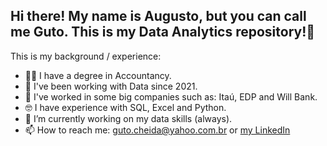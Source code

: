 ## Hi there! My name is Augusto, but you can call me Guto. This is my Data Analytics repository!👋

This is my background / experience:
- 👨‍🎓 I have a degree in Accountancy.
- 🎲 I've been working with Data since 2021.
- 🏢 I've worked in some big companies such as: Itaú, EDP and Will Bank.
- 🤓 I have experience with SQL, Excel and Python.
- 🔭 I’m currently working on my data skills (always).
- 📫 How to reach me: guto.cheida@yahoo.com.br or [my LinkedIn](https://www.linkedin.com/in/augusto-cheida-07849012a/)
<!--
**gutocheida/gutocheida** is a ✨ _special_ ✨ repository because its `README.md` (this file) appears on your GitHub profile.

Here are some ideas to get you started:

- 🔭 I’m currently working on ...
- 🌱 I’m currently learning ...
- 👯 I’m looking to collaborate on ...
- 🤔 I’m looking for help with ...
- 💬 Ask me about ...
- 📫 How to reach me: ...
- 😄 Pronouns: ...
- ⚡ Fun fact: ...
-->

